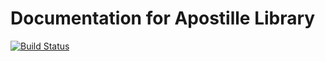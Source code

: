 # Documentation for Apostille Library

[![Build Status](https://travis-ci.org/luxtagofficial/Apostille-library-docs.svg?branch=master)](https://travis-ci.org/luxtagofficial/Apostille-library-docs)
